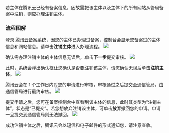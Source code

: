 
若主体在腾讯云已经有备案信息，因故需把该主体以及主体下的所有网站从管局备案中注销，则应办理注销主体。

### 流程图解

登录 [腾讯云备案系统](https://cloud.tencent.com/product/ba)，因您的主体已办理过备案，控制台会显示您备案过的主体信息和网站信息。请单击**注销主体**进入办理流程。
![](https://mc.qcloudimg.com/static/img/7614be63f8da2c114ee34b9bd0c3d902/20.jpg)

确认需办理注销主体的主体信息无误后，单击**下一步**提交审核。
![](https://mc.qcloudimg.com/static/img/1a51f5e663a67e4f50e230f09ba99b6d/21.jpg)

此时，系统会弹出确认框让您确认是否要注销该主体，请您确认无误后单击**注销主体**。
![](https://mc.qcloudimg.com/static/img/0ba1ce17c622ef6465afaf39cbb22d3f/22.jpg)

腾讯云会在 1 个工作日内对您的申请进行审核，审核通过之后提交至通信管局，由通信管局进行最终审核。
![](https://mc.qcloudimg.com/static/img/9fa04e47d3c3cb46bba0a9c01e42412a/15.jpg)

提交申请之后，您可在备案控制台中查看到该主体的信息，此时其类型为“注销主体”，状态是“已提交”。若您想放弃注销该主体，可单击**放弃**撤回您的申请。申请一旦提交到通信管局则无法撤回。
![](https://mc.qcloudimg.com/static/img/f1d510c331f864d61d3ff7d061d3cbdf/23.jpg)

成功注销主体之后，腾讯云会以短信和电子邮件的形式通知您，请注意查收。
